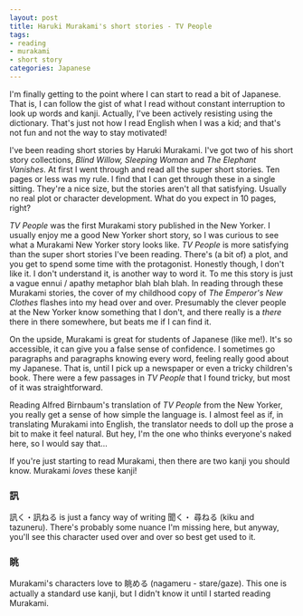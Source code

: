 ```yaml
---
layout: post
title: Haruki Murakami's short stories - TV People
tags:
- reading
- murakami
- short story
categories: Japanese
---
```

I'm finally getting to the point where I can start to read a bit of Japanese.
That is, I can follow the gist of what I read without constant interruption to
look up words and kanji. Actually, I've been actively resisting using the
dictionary. That's just not how I read English when I was a kid; and that's
not fun and not the way to stay motivated!

I've been reading short stories by Haruki Murakami. I've got two of his short
story collections, _Blind Willow, Sleeping Woman_ and _The Elephant Vanishes_.
At first I went through and read all the super short stories. Ten pages or
less was my rule. I find that I can get through these in a single sitting.
They're a nice size, but the stories aren't all that satisfying. Usually no
real plot or character development. What do you expect in 10 pages, right?

<!-- more -->
_TV People_ was the first Murakami story published in the New Yorker. I
usually enjoy me a good New Yorker short story, so I was curious to see what a
Murakami New Yorker story looks like. _TV People_ is more satisfying than the
super short stories I've been reading. There's (a bit of) a plot, and you get
to spend some time with the protagonist. Honestly though, I don't like it. I
don't understand it, is another way to word it. To me this story is just a
vague ennui / apathy metaphor blah blah blah. In reading through these
Murakami stories, the cover of my childhood copy of _The Emperor's New
Clothes_ flashes into my head over and over. Presumably the clever people at
the New Yorker know something that I don't, and there really is a _there_
there in there somewhere, but beats me if I can find it.

On the upside, Murakami is great for students of Japanese (like me!). It's so
accessible, it can give you a false sense of confidence. I sometimes go
paragraphs and paragraphs knowing every word, feeling really good about my
Japanese. That is, until I pick up a newspaper or even a tricky children's
book. There were a few passages in _TV People_ that I found tricky, but most
of it was straightforward.

Reading Alfred Birnbaum's translation of _TV People_ from the New Yorker, you
really get a sense of how simple the language is. I almost feel as if, in
translating Murakami into English, the translator needs to doll up the prose a
bit to make it feel natural. But hey, I'm the one who thinks everyone's naked
here, so I would say that…

If you're just starting to read Murakami, then there are two kanji you should
know. Murakami _loves_ these kanji!

### 訊

訊く・訊ねる is just a fancy way of writing 聞く・ 尋ねる (kiku and tazuneru). There's
probably some nuance I'm missing here, but anyway, you'll see this character
used over and over so best get used to it.

### 眺

Murakami's characters love to 眺める (nagameru - stare/gaze). This one is
actually a standard use kanji, but I didn't know it until I started reading
Murakami.

